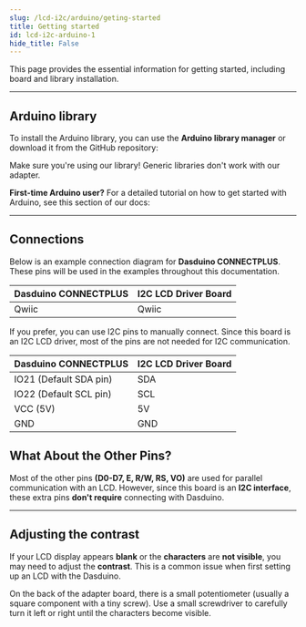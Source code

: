 ```yaml
---
slug: /lcd-i2c/arduino/geting-started 
title: Getting started
id: lcd-i2c-arduino-1 
hide_title: False
---
```


This page provides the essential information for getting started, including board and library installation.

--- 

## Arduino library

To install the Arduino library, you can use the **Arduino library manager** or download it from the GitHub repository:

<QuickLink  
  title="Soldered 16x2 LCD I2C Arduino Library"  
  description="16x2 LCD I2C Arduino library by Soldered"  
  url="https://github.com/SolderedElectronics/Soldered-16x2-LCD-Arduino-Library"  
/>  

<WarningBox>Make sure you're using our library! Generic libraries don't work with our adapter.</WarningBox>

<InfoBox>

**First-time Arduino user?** For a detailed tutorial on how to get started with Arduino, see this section of our docs:

<QuickLink  
  title="Getting started with Arduino"  
  description="A full, comprehensive tutorial on how to fully set up and upload code for the first time on an Arduino board, from scratch!"  
  url="/documentation/arduino/quick-start-guide"  
/>  

</InfoBox>

--- 

## Connections

Below is an example connection diagram for **Dasduino CONNECTPLUS**. These pins will be used in the examples throughout this documentation.

| **Dasduino CONNECTPLUS** | **I2C LCD Driver Board** |
| ------------------------ | ------------------------ |
| Qwiic                    | Qwiic                    |

<InfoBox> If you prefer, you can use I2C pins to manually connect. Since this board is an I2C LCD driver, most of the pins are not needed for I2C communication. </InfoBox>

| **Dasduino CONNECTPLUS** | **I2C LCD Driver Board** |
| ------------------------ | ------------------------ |
| IO21 (Default SDA pin)   | SDA                      |
| IO22 (Default SCL pin)   | SCL                      |
| VCC (5V)                 | 5V                       |
| GND                      | GND                      |

## What About the Other Pins?
Most of the other pins **(D0-D7, E, R/W, RS, VO)** are used for parallel communication with an LCD. However, since this board is an **I2C interface**, these extra pins **don't require** connecting with Dasduino.

<CenteredImage src="/img/lcd-i2c/whatabouttheotherpins.png" alt="contrast control" caption="LCD I2C adapter on the LCD display" width="500px"/>

--- 

## Adjusting the contrast
If your LCD display appears **blank** or the **characters** are **not visible**, you may need to adjust the **contrast**. This is a common issue when first setting up an LCD with the Dasduino.

On the back of the adapter board, there is a small potentiometer (usually a square component with a tiny screw). Use a small screwdriver to carefully turn it left or right until the characters become visible.

<CenteredImage src="/img/lcd-i2c/contrast_onboard.png" alt="contrast control" caption="Potentiometer on the LCD I2C adapter" width="500px"/>